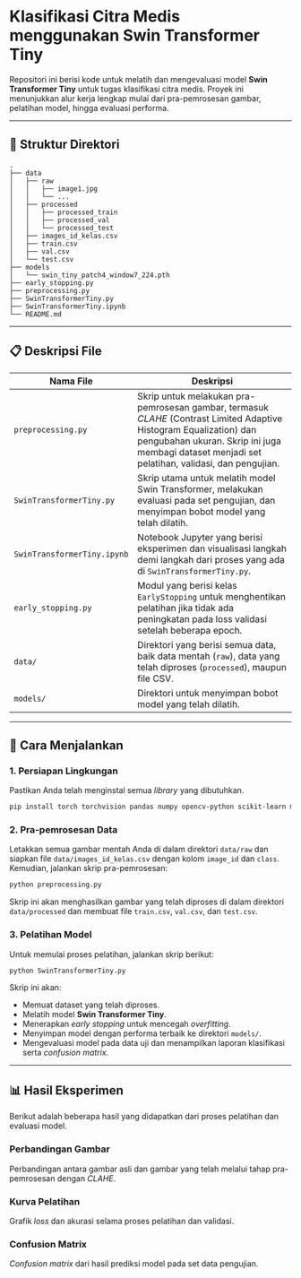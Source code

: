 # Klasifikasi Citra Medis menggunakan Swin Transformer Tiny

Repositori ini berisi kode untuk melatih dan mengevaluasi model **Swin Transformer Tiny** untuk tugas klasifikasi citra medis. Proyek ini menunjukkan alur kerja lengkap mulai dari pra-pemrosesan gambar, pelatihan model, hingga evaluasi performa.

-----

## 📂 Struktur Direktori

```
.
├── data
│   ├── raw
│   │   ├── image1.jpg
│   │   └── ...
│   ├── processed
│   │   ├── processed_train
│   │   ├── processed_val
│   │   └── processed_test
│   ├── images_id_kelas.csv
│   ├── train.csv
│   ├── val.csv
│   └── test.csv
├── models
│   └── swin_tiny_patch4_window7_224.pth
├── early_stopping.py
├── preprocessing.py
├── SwinTransformerTiny.py
├── SwinTransformerTiny.ipynb
└── README.md
```

-----

## 📋 Deskripsi File

| Nama File                  | Deskripsi                                                                                                                              |
| -------------------------- | -------------------------------------------------------------------------------------------------------------------------------------- |
| `preprocessing.py`         | Skrip untuk melakukan pra-pemrosesan gambar, termasuk *CLAHE* (Contrast Limited Adaptive Histogram Equalization) dan pengubahan ukuran. Skrip ini juga membagi dataset menjadi set pelatihan, validasi, dan pengujian. |
| `SwinTransformerTiny.py`   | Skrip utama untuk melatih model Swin Transformer, melakukan evaluasi pada set pengujian, dan menyimpan bobot model yang telah dilatih. |
| `SwinTransformerTiny.ipynb`| Notebook Jupyter yang berisi eksperimen dan visualisasi langkah demi langkah dari proses yang ada di `SwinTransformerTiny.py`.    |
| `early_stopping.py`        | Modul yang berisi kelas `EarlyStopping` untuk menghentikan pelatihan jika tidak ada peningkatan pada loss validasi setelah beberapa epoch. |
| `data/`                    | Direktori yang berisi semua data, baik data mentah (`raw`), data yang telah diproses (`processed`), maupun file CSV.                   |
| `models/`                  | Direktori untuk menyimpan bobot model yang telah dilatih.                                                                              |

-----

## 🚀 Cara Menjalankan

### 1\. Persiapan Lingkungan

Pastikan Anda telah menginstal semua *library* yang dibutuhkan.

```bash
pip install torch torchvision pandas numpy opencv-python scikit-learn matplotlib seaborn tqdm
```

### 2\. Pra-pemrosesan Data

Letakkan semua gambar mentah Anda di dalam direktori `data/raw` dan siapkan file `data/images_id_kelas.csv` dengan kolom `image_id` dan `class`. Kemudian, jalankan skrip pra-pemrosesan:

```bash
python preprocessing.py
```

Skrip ini akan menghasilkan gambar yang telah diproses di dalam direktori `data/processed` dan membuat file `train.csv`, `val.csv`, dan `test.csv`.

### 3\. Pelatihan Model

Untuk memulai proses pelatihan, jalankan skrip berikut:

```bash
python SwinTransformerTiny.py
```

Skrip ini akan:

  - Memuat dataset yang telah diproses.
  - Melatih model **Swin Transformer Tiny**.
  - Menerapkan *early stopping* untuk mencegah *overfitting*.
  - Menyimpan model dengan performa terbaik ke direktori `models/`.
  - Mengevaluasi model pada data uji dan menampilkan laporan klasifikasi serta *confusion matrix*.

-----

## 📊 Hasil Eksperimen

Berikut adalah beberapa hasil yang didapatkan dari proses pelatihan dan evaluasi model.

### Perbandingan Gambar

Perbandingan antara gambar asli dan gambar yang telah melalui tahap pra-pemrosesan dengan *CLAHE*.

### Kurva Pelatihan

Grafik *loss* dan akurasi selama proses pelatihan dan validasi.

### Confusion Matrix

*Confusion matrix* dari hasil prediksi model pada set data pengujian.

